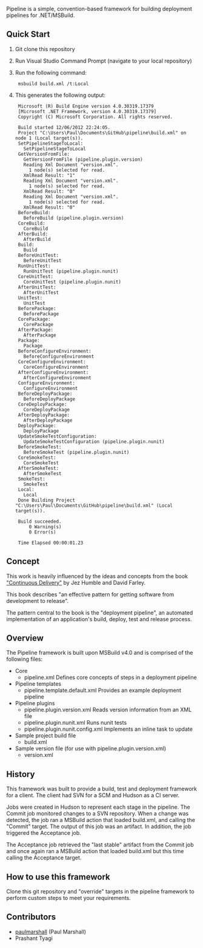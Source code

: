 Pipeline is a simple, convention-based framework for building deployment pipelines for .NET/MSBuild.

Quick Start
-----------
1. Git clone this repository
2. Run Visual Studio Command Prompt (navigate to your local repository)
3. Run the following command:

		msbuild build.xml /t:Local

4. This generates the following output:

		Microsoft (R) Build Engine version 4.0.30319.17379
		[Microsoft .NET Framework, version 4.0.30319.17379]
		Copyright (C) Microsoft Corporation. All rights reserved.

		Build started 12/06/2012 22:24:05.
		Project "C:\Users\Paul\Documents\GitHub\pipeline\build.xml" on node 1 (Local target(s)).
		SetPipelineStageToLocal:
		  SetPipelineStageToLocal
		GetVersionFromFile:
		  GetVersionFromFile (pipeline.plugin.version)
		  Reading Xml Document "version.xml".
		    1 node(s) selected for read.
		  XmlRead Result: "1"
		  Reading Xml Document "version.xml".
		    1 node(s) selected for read.
		  XmlRead Result: "0"
		  Reading Xml Document "version.xml".
		    1 node(s) selected for read.
		  XmlRead Result: "0"
		BeforeBuild:
		  BeforeBuild (pipeline.plugin.version)
		CoreBuild:
		  CoreBuild
		AfterBuild:
		  AfterBuild
		Build:
		  Build
		BeforeUnitTest:
		  BeforeUnitTest
		RunUnitTest:
		  RunUnitTest (pipeline.plugin.nunit)
		CoreUnitTest:
		  CoreUnitTest (pipeline.plugin.nunit)
		AfterUnitTest:
		  AfterUnitTest
		UnitTest:
		  UnitTest
		BeforePackage:
		  BeforePackage
		CorePackage:
		  CorePackage
		AfterPackage:
		  AfterPackage
		Package:
		  Package
		BeforeConfigureEnvironment:
		  BeforeConfigureEnvironment
		CoreConfigureEnvironment:
		  CoreConfigureEnvironment
		AfterConfigureEnvironment:
		  AfterConfigureEnvironment
		ConfigureEnvironment:
		  ConfigureEnvironment
		BeforeDeployPackage:
		  BeforeDeployPackage
		CoreDeployPackage:
		  CoreDeployPackage
		AfterDeployPackage:
		  AfterDeployPackage
		DeployPackage:
		  DeployPackage
		UpdateSmokeTestConfiguration:
		  UpdateSmokeTestConfiguration (pipeline.plugin.nunit)
		BeforeSmokeTest:
		  BeforeSmokeTest (pipeline.plugin.nunit)
		CoreSmokeTest:
		  CoreSmokeTest
		AfterSmokeTest:
		  AfterSmokeTest
		SmokeTest:
		  SmokeTest
		Local:
		  Local
		Done Building Project "C:\Users\Paul\Documents\GitHub\pipeline\build.xml" (Local target(s)).

		Build succeeded.
		    0 Warning(s)
		    0 Error(s)

		Time Elapsed 00:00:01.23

Concept
-------
This work is heavily influenced by the ideas and concepts from the book ["Continuous Delivery"](http://www.amazon.co.uk/Continuous-Delivery-Deployment-Automation-Addison-Wesley/dp/0321601912#) by Jez Humble and David Farley.

This book describes "an effective pattern for getting software from development to release". 

The pattern central to the book is the "deployment pipeline", an automated implementation of an application's build, deploy, test and release process.

Overview
--------
The Pipeline framework is built upon MSBuild v4.0 and is comprised of the following files:

* Core
	* pipeline.xml
		Defines core concepts of steps in a deployment pipeline
* Pipeline templates
	* pipeline.template.default.xml
		Provides an example deployment pipeline
* Pipeline plugins
	* pipeline.plugin.version.xml
		Reads version information from an XML file
	* pipeline.plugin.nunit.xml
		Runs nunit tests
	* pipeline.plugin.nunit.config.xml
		Implements an inline task to update
* Sample project build file
	* build.xml
* Sample version file (for use with pipeline.plugin.version.xml)
	* version.xml

History
-------
This framework was built to provide a build, test and deployment framework for a client. The client had SVN for a SCM and Hudson as a CI server.

Jobs were created in Hudson to represent each stage in the pipeline. The Commit job monitored changes to a SVN repository. When a change was detected, the job ran a MSBuild action that loaded build.xml, and calling the "Commit" target. The output of this job was an artifact. In addition, the job triggered the Acceptance job.

The Acceptance job retrieved the "last stable" artifact from the Commit job and once again ran a MSBuild action that loaded build.xml but this time calling the Acceptance target.

How to use this framework
-------------------------
Clone this git repository and "override" targets in the pipeline framework to perform custom steps to meet your requirements.

Contributors
------------
 - [paulmarshall](https://github.com/paulmarshall) (Paul Marshall)
 - Prashant Tyagi